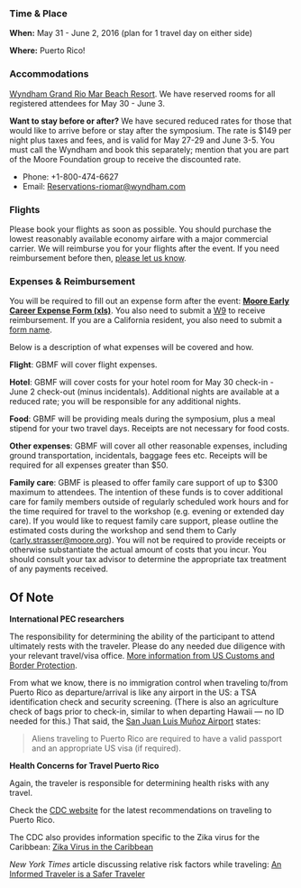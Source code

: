 ### Time & Place

**When:** May 31 - June 2, 2016 (plan for 1 travel day on either side)

**Where:** Puerto Rico!

### Accommodations

[Wyndham Grand Rio Mar Beach Resort](http://www.wyndhamriomar.com/). We have reserved rooms for all registered attendees for May 30 - June 3. 

**Want to stay before or after?** We have secured reduced rates for those that would like to arrive before or stay after the symposium. The rate is $149 per night plus taxes and fees, and is valid for May 27-29 and June 3-5. You must call the Wyndham and book this separately; mention that you are part of the Moore Foundation group to receive the discounted rate. 

- Phone: +1-800-474-6627
- Email: [Reservations-riomar@wyndham.com](mailto:reservations-riomar@wyndham.com)


### Flights 

Please book your flights as soon as possible. You should purchase the lowest reasonably available economy airfare with a major commercial carrier. We will reimburse you for your flights after the event. If you need reimbursement before then, [please let us know](mailto:carly.strasser@moore.org).

### Expenses & Reimbursement

You will be required to fill out an expense form after the event: **[Moore Early Career Expense Form (xls)](http://)**. You also need to submit a [W9](http://) to receive reimbursement. If you are a California resident, you also need to submit a [form name](http://). 

Below is a description of what expenses will be covered and how. 

**Flight**: GBMF will cover flight expenses.

**Hotel**: GBMF will cover costs for your hotel room for May 30 check-in - June 2 check-out (minus incidentals). Additional nights are available at a reduced rate; you will be responsible for any additional nights.

**Food**: GBMF will be providing meals during the symposium, plus a meal stipend for your two travel days. Receipts are not necessary for food costs.

**Other expenses**: GBMF will cover all other reasonable expenses, including ground transportation, incidentals, baggage fees etc. Receipts will be required for all expenses greater than $50. 

**Family care**: GBMF is pleased to offer family care support of up to $300 maximum to attendees. The intention of these funds is to cover additional care for family members outside of regularly scheduled work hours and for the time required for travel to the workshop (e.g. evening or extended day care). If you would like to request family care support, please outline the estimated costs during the workshop and send them to Carly (carly.strasser@moore.org). You will not be required to provide receipts or otherwise substantiate the actual amount of costs that you incur. You should consult your tax advisor to determine the appropriate tax treatment of any payments received.

## Of Note

**International PEC researchers**

The responsibility for determining the ability of the participant to attend ultimately rests with the traveler. Please do any needed due diligence with your relevant travel/visa office. [More information from US Customs and Border Protection](https://help.cbp.gov/app/answers/detail/a_id/980/~/needing-a-passport-to-enter-the-united-states-from-u.s.-territories).

From what we know, there is no immigration control when traveling to/from Puerto Rico as departure/arrival is like any airport in the US: a TSA identification check and security screening. (There is also an agriculture check of bags prior to check-in, similar to when departing Hawaii — no ID needed for this.) That said, the [San Juan Luis Muñoz Airport](http://www.san-juan-airport.com/) states:

> Aliens traveling to Puerto Rico are required to have a valid passport and an appropriate US visa (if required).


**Health Concerns for Travel Puerto Rico**

Again, the traveler is responsible for determining health risks with any travel.

Check the [CDC website](http://wwwnc.cdc.gov/travel/destinations/traveler/none/puerto-rico) for the latest recommendations on traveling to Puerto Rico.

The CDC also provides information specific to the Zika virus for the Caribbean: [Zika Virus in the Caribbean](http://wwwnc.cdc.gov/travel/notices/alert/zika-virus-caribbean)  

*New York Times* article discussing relative risk factors while traveling: [An Informed Traveler is a Safer Traveler](http://www.nytimes.com/2016/02/28/travel/zika-virus-terrorism-travel-safety.html?_r=1)